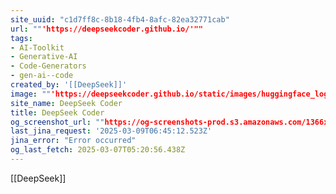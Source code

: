 ```yaml
---
site_uuid: "c1d7ff8c-8b18-4fb4-8afc-82ea32771cab"
url: ""'https://deepseekcoder.github.io/'""
tags:
- AI-Toolkit
- Generative-AI
- Code-Generators
- gen-ai--code
created_by: '[[DeepSeek]]'
image: ""'https://deepseekcoder.github.io/static/images/huggingface_logo.svg'""
site_name: DeepSeek Coder
title: DeepSeek Coder
og_screenshot_url: ""https://og-screenshots-prod.s3.amazonaws.com/1366x768/80/false/b36251a32618336dff9c1d227a619ee435d04b1a7e66588373f0c054c8622637.jpeg""
last_jina_request: '2025-03-09T06:45:12.523Z'
jina_error: "Error occurred"
og_last_fetch: 2025-03-07T05:20:56.438Z
---
```



[[DeepSeek]]

